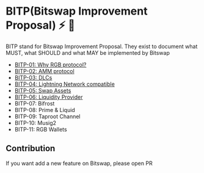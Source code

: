 # BITP(Bitswap Improvement Proposal) ⚡ 💱

BITP stand for Bitswap Improvement Proposal. They exist to document what MUST, what SHOULD and what MAY be implemented by Bitswap

- [BITP-01: Why RGB protocol?](https://github.com/BitSwap-BiFi/BITP/blob/main/BITP/BITP-01.md)
- [BITP-02: AMM protocol](https://github.com/BitSwap-BiFi/BITP/blob/main/BITP/BITP-02.md)
- [BITP-03: DLCs](https://github.com/BitSwap-BiFi/BITP/blob/main/BITP/BITP-03.md)
- [BITP-04: Lightning Network compatible](https://github.com/BitSwap-BiFi/BITP/blob/main/BITP/BITP-04.md)
- [BITP-05: Swap Assets](https://github.com/BitSwap-BiFi/BITP/blob/main/BITP/BITP-05.md)
- [BITP-06: Liquidity Provider](https://github.com/BitSwap-BiFi/BITP/blob/main/BITP/BITP-06.md)
- BITP-07: Bifrost 
- BITP-08: Prime & Liquid
- BITP-09: Taproot Channel
- BITP-10: Musig2
- BITP-11: RGB Wallets

## Contribution

If you want add a new feature on Bitswap, please open PR
